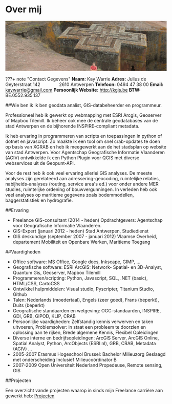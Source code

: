 Over mij
========

![](img\Ethiopie_kay.jpg )

???+ note "Contact Gegevens"
    **Naam:** Kay Warrie
    **Adres:** Julius de Geyterstraat 142
    &nbsp; &nbsp; &nbsp; &nbsp; &nbsp; &nbsp; &nbsp;  2610 Antwerpen
    **Telefoon:** 0494 47 38 00
    **Email:** kaywarrie@gmail.com
    **Persoonlijk Website:** http://kgis.be
    **BTW:** BE.0552.935.137

##Wie ben ik
Ik ben geodata analist, GIS-databeheerder en programmeur.

Professioneel heb ik gewerkt op webmapping met ESRI Arcgis, Geoserver of Mapbox Tilemill. Ik beheer ook mee de centrale geodatabases van de stad Antwerpen en de bijhorende INSPIRE-compliant metadata.

Ik heb ervaring in programmeren van scripts en toepassingen in python of dotnet en javascript. Zo maakte ik een tool om snel crab-opdates te doen op basis van XGRAB en heb ik meegewerkt aan de het stadsplan op website van stad Antwerpen. Voor Agentschap Geografische Informatie Vlaanderen (AGIV) ontwikkelde ik een Python Plugin voor QGIS met diverse webservices uit de Geopunt-API.

Voor de rest heb ik ook veel ervaring allerlei GIS analyses. De meeste analyses zijn gerelateerd aan adressering-geocoding, ruimtelijke relaties, nabijheids-analyses (routing, service area's ed.) voor onder andere MER studies, ruimtelijke ordening of bouwvergunningen. In verleden heb ook veel analyses op maritieme gegevens zoals bodemmodellen, baggerstatistiek en hydrografie.

##Ervaring
- Freelance GIS-consultant (2014 - heden) Opdrachtgevers: Agentschap voor Geografische Informatie Vlaanderen.
- GIS-Expert (januari 2012 - heden) Stad Antwerpen, Studiedienst
- GIS deskundige (september 2007 - januari 2012) Vlaamse Overheid, departement Mobiliteit en Openbare Werken, Maritieme Toegang

##Vaardigheden
- Office software: MS Office, Google docs, Inkscape, GIMP, ...
- Geografische software: ESRI ArcGIS: Network- Spatial- en 3D-Analyst, Quantum Gis, Geoserver, Mapbox Tilemill
- Programmeren/scripting: Python, Javascript, SQL, .NET (basic), HTML/CSS, CartoCSS
- Ontwikkel hulpmiddelen: Visual studio, Pyscripter, Titanium Studio, Github
- Talen: Nederlands (moedertaal), Engels (zeer goed), Frans (beperkt), Duits (beperkt)
- Geografische standaarden en wetgeving: OGC-standaarden, INSPIRE, GDI, GRB, GIPOD, KLIP, CRAB
- Persoonlijke vaardigheden: Zelfstandig kennis verwerven en taken uitvoeren, Problemsolver: in staat een probleem te doorzien en oplossing aan te rijken, Brede algemene Kennis, Flexibel
Opleidingen
- Diverse interne en bedrijfsopleidingen: ArcGIS Server, ArcGIS Online, Spatial Analyst, Python, ArcObjects (ESRI nl), GRB, CRAB, Metadata (AGIV) ...
- 2005-2007 Erasmus Hogeschool Brussel: Bachelor Milieuzorg Geslaagd met onderscheiding Inclusief Milieucoördinator B
- 2007-2009 Open Universiteit Nederland Propedeuse, Remote sensing, GIS

##Projecten

Een overzicht vande projecten waarop in sinds mijn Freelance carrière aan gewerkt heb: [Projecten](projects.md)
